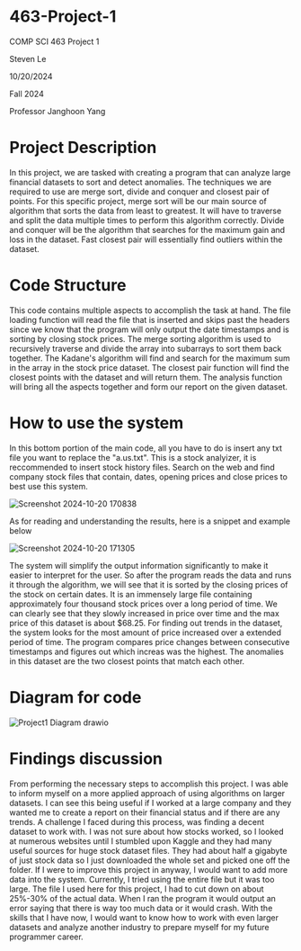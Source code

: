 # 463-Project-1

COMP SCI 463 Project 1

Steven Le

10/20/2024

Fall 2024

Professor Janghoon Yang

# Project Description
In this project, we are tasked with creating a program that can analyze large financial datasets to sort and detect anomalies. The techniques we are required to use are merge sort, divide and conquer and closest pair of points. For this specific project, merge sort will be our main source of algorithm that sorts the data from least to greatest. It will have to traverse and split the data multiple times to perform this algorithm correctly. Divide and conquer will be the algorithm that searches for the maximum gain and loss in the dataset. Fast closest pair will essentially find outliers within the dataset. 

# Code Structure
This code contains multiple aspects to accomplish the task at hand. The file loading function will read the file that is inserted and skips past the headers since we know that the program will only output the date timestamps and is sorting by closing stock prices. The merge sorting algorithm is used to recursively traverse and divide the array into subarrays to sort them back together. The Kadane's algorithm will find and search for the maximum sum in the array in the stock price dataset. The closest pair function will find the closest points with the dataset and will return them. The analysis function will bring all the aspects together and form our report on the given dataset.


# How to use the system

In this bottom portion of the main code, all you have to do is insert any txt file you want to replace the "a.us.txt". This is a stock analyizer, it is reccommended to insert stock history files. Search on the web and find company stock files that contain, dates, opening prices and close prices to best use this system. 

![Screenshot 2024-10-20 170838](https://github.com/user-attachments/assets/eb4e2f9f-ad7b-4190-9aad-2bd336c91eac)

As for reading and understanding the results, here is a snippet and example below

![Screenshot 2024-10-20 171305](https://github.com/user-attachments/assets/c7898d77-36c9-4aeb-b7b6-32c4e22cbc40)

The system will simplify the output information significantly to make it easier to interpret for the user. So after the program reads the data and runs it through the algorithm, we will see that it is sorted by the closing prices of the stock on certain dates. It is an immensely large file containing approximately four thousand stock prices over a long period of time. We can clearly see that they slowly increased in price over time and the max price of this dataset is about $68.25. For finding out trends in the dataset, the system looks for the most amount of price increased over a extended period of time. The program compares price changes between consecutive timestamps and figures out which increas was the highest. The anomalies in this dataset are the two closest points that match each other. 

# Diagram for code
![Project1 Diagram drawio](https://github.com/user-attachments/assets/4ff68e25-95b0-44a2-ad90-67ce9aef6ce0)

# Findings discussion
From performing the necessary steps to accomplish this project. I was able to inform myself on a more applied approach of using algorithms on larger datasets. I can see this being useful if I worked at a large company and they wanted me to create a report on their financial status and if there are any trends. A challenge I faced during this process, was finding a decent dataset to work with. I was not sure about how stocks worked, so I looked at numerous websites until I stumbled upon Kaggle and they had many useful sources for huge stock dataset files. They had about half a gigabyte of just stock data so I just downloaded the whole set and picked one off the folder. If I were to improve this project in anyway, I would want to add more data into the system. Currently, I tried using the entire file but it was too large. The file I used here for this project, I had to cut down on about 25%-30% of the actual data. When I ran the program it would output an error saying that there is way too much data or it would crash. With the skills that I have now, I would want to know how to work with even larger datasets and analyze another industry to prepare myself for my future programmer career.
